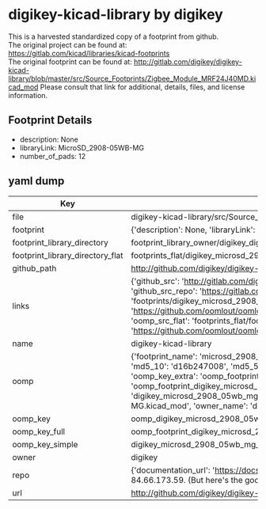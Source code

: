 # digikey-kicad-library by digikey  
This is a harvested standardized copy of a footprint from github.  
The original project can be found at:  
https://gitlab.com/kicad/libraries/kicad-footprints  
The original footprint can be found at:
http://gitlab.com/digikey/digikey-kicad-library/blob/master/src/Source_Footprints/Zigbee_Module_MRF24J40MD.kicad_mod
Please consult that link for additional, details, files, and license information.  
## Footprint Details
* description: None  
* libraryLink: MicroSD_2908-05WB-MG  
* number_of_pads: 12  
## yaml dump  
| Key | Value |  
| --- | --- |  
| file | digikey-kicad-library/src/Source_Footprints/MicroSD_2908-05WB-MG.kicad_mod |  
| footprint | {'description': None, 'libraryLink': 'MicroSD_2908-05WB-MG', 'number_of_pads': 12} |  
| footprint_library_directory | footprint_library_owner/digikey_digikey-kicad-library |  
| footprint_library_directory_flat | footprints_flat/digikey_microsd_2908_05wb_mg_microsd_2908_05wb_mg/working |  
| github_path | http://github.com/digikey/digikey-kicad-library/blob/master/src/Source_Footprints/MicroSD_2908-05WB-MG.kicad_mod |  
| links | {'github_src': 'http://gitlab.com/digikey/digikey-kicad-library/blob/master/src/Source_Footprints/Zigbee_Module_MRF24J40MD.kicad_mod', 'github_src_repo': 'https://gitlab.com/kicad/libraries/kicad-footprints', 'oomp_bot': 'footprints/digikey_microsd_2908_05wb_mg_microsd_2908_05wb_mg/working', 'oomp_bot_github': 'https://github.com/oomlout/oomlout_oomp_footprint_bot/tree/main/footprints/digikey_microsd_2908_05wb_mg_microsd_2908_05wb_mg/working', 'oomp_src_flat': 'footprints_flat/footprints_flat/digikey_microsd_2908_05wb_mg_microsd_2908_05wb_mg/working', 'oomp_src_flat_github': 'https://github.com/oomlout/oomlout_oomp_footprint_src/tree/main/footprints_flat/digikey_microsd_2908_05wb_mg_microsd_2908_05wb_mg/working'} |  
| name | digikey-kicad-library |  
| oomp | {'footprint_name': 'microsd_2908_05wb_mg', 'library_name': 'microsd_2908_05wb_mg_kicad_mod', 'md5': 'd16b247008dd6f962e6a3fb495e4b7b4', 'md5_10': 'd16b247008', 'md5_5': 'd16b2', 'md5_6': 'd16b24', 'oomp_key': 'oomp_digikey_microsd_2908_05wb_mg_microsd_2908_05wb_mg', 'oomp_key_extra': 'oomp_footprint_digikey_microsd_2908_05wb_mg_microsd_2908_05wb_mg', 'oomp_key_full': 'oomp_footprint_digikey_microsd_2908_05wb_mg_microsd_2908_05wb_mg_d16b24', 'oomp_key_simple': 'digikey_microsd_2908_05wb_mg_microsd_2908_05wb_mg', 'original_filename': 'digikey-kicad-library/src/Source_Footprints/MicroSD_2908-05WB-MG.kicad_mod', 'owner_name': 'digikey'} |  
| oomp_key | oomp_digikey_microsd_2908_05wb_mg_microsd_2908_05wb_mg |  
| oomp_key_full | oomp_footprint_digikey_microsd_2908_05wb_mg_microsd_2908_05wb_mg |  
| oomp_key_simple | digikey_microsd_2908_05wb_mg_microsd_2908_05wb_mg |  
| owner | digikey |  
| repo | {'documentation_url': 'https://docs.github.com/rest/overview/resources-in-the-rest-api#rate-limiting', 'message': "API rate limit exceeded for 84.66.173.59. (But here's the good news: Authenticated requests get a higher rate limit. Check out the documentation for more details.)"} |  
| url | http://github.com/digikey/digikey-kicad-library |  

